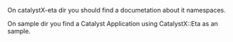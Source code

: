 On catalystX-eta dir you should find a documetation about it namespaces.

On sample dir you find a Catalyst Application using CatalystX::Eta as an sample.


